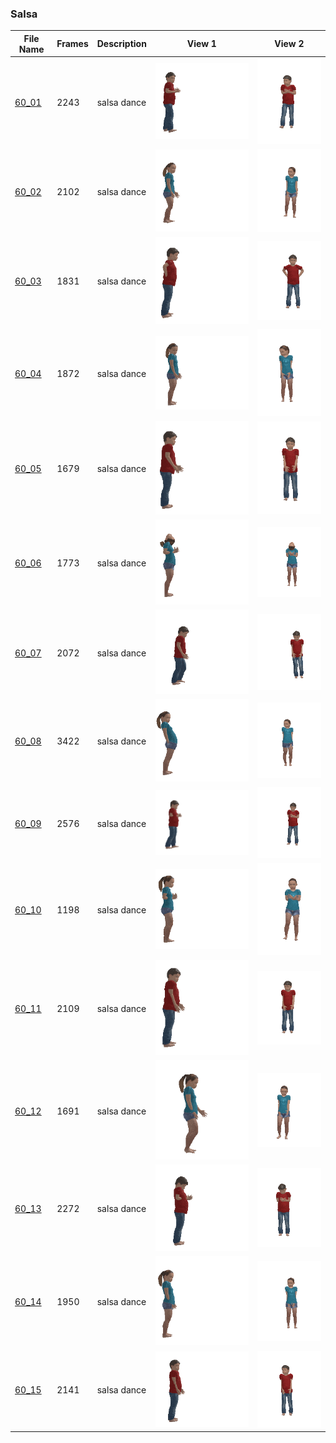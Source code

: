 ### Salsa
|File Name|Frames|Description|View 1|View 2|
|-|-|-|-|-|
|[60_01](https://github.com/Shriinivas/cmubvh/raw/main/Sequence-060-075/60/Data/60_01.zip)|2243|salsa dance|<img src="https://github.com/Shriinivas/cmubvhgifs/blob/main/Sequence-060-075/60/60_01_0.gif"/>|<img src="https://github.com/Shriinivas/cmubvhgifs/blob/main/Sequence-060-075/60/60_01_1.gif"/>|
|[60_02](https://github.com/Shriinivas/cmubvh/raw/main/Sequence-060-075/60/Data/60_02.zip)|2102|salsa dance|<img src="https://github.com/Shriinivas/cmubvhgifs/blob/main/Sequence-060-075/60/60_02_0.gif"/>|<img src="https://github.com/Shriinivas/cmubvhgifs/blob/main/Sequence-060-075/60/60_02_1.gif"/>|
|[60_03](https://github.com/Shriinivas/cmubvh/raw/main/Sequence-060-075/60/Data/60_03.zip)|1831|salsa dance|<img src="https://github.com/Shriinivas/cmubvhgifs/blob/main/Sequence-060-075/60/60_03_0.gif"/>|<img src="https://github.com/Shriinivas/cmubvhgifs/blob/main/Sequence-060-075/60/60_03_1.gif"/>|
|[60_04](https://github.com/Shriinivas/cmubvh/raw/main/Sequence-060-075/60/Data/60_04.zip)|1872|salsa dance|<img src="https://github.com/Shriinivas/cmubvhgifs/blob/main/Sequence-060-075/60/60_04_0.gif"/>|<img src="https://github.com/Shriinivas/cmubvhgifs/blob/main/Sequence-060-075/60/60_04_1.gif"/>|
|[60_05](https://github.com/Shriinivas/cmubvh/raw/main/Sequence-060-075/60/Data/60_05.zip)|1679|salsa dance|<img src="https://github.com/Shriinivas/cmubvhgifs/blob/main/Sequence-060-075/60/60_05_0.gif"/>|<img src="https://github.com/Shriinivas/cmubvhgifs/blob/main/Sequence-060-075/60/60_05_1.gif"/>|
|[60_06](https://github.com/Shriinivas/cmubvh/raw/main/Sequence-060-075/60/Data/60_06.zip)|1773|salsa dance|<img src="https://github.com/Shriinivas/cmubvhgifs/blob/main/Sequence-060-075/60/60_06_0.gif"/>|<img src="https://github.com/Shriinivas/cmubvhgifs/blob/main/Sequence-060-075/60/60_06_1.gif"/>|
|[60_07](https://github.com/Shriinivas/cmubvh/raw/main/Sequence-060-075/60/Data/60_07.zip)|2072|salsa dance|<img src="https://github.com/Shriinivas/cmubvhgifs/blob/main/Sequence-060-075/60/60_07_0.gif"/>|<img src="https://github.com/Shriinivas/cmubvhgifs/blob/main/Sequence-060-075/60/60_07_1.gif"/>|
|[60_08](https://github.com/Shriinivas/cmubvh/raw/main/Sequence-060-075/60/Data/60_08.zip)|3422|salsa dance|<img src="https://github.com/Shriinivas/cmubvhgifs/blob/main/Sequence-060-075/60/60_08_0.gif"/>|<img src="https://github.com/Shriinivas/cmubvhgifs/blob/main/Sequence-060-075/60/60_08_1.gif"/>|
|[60_09](https://github.com/Shriinivas/cmubvh/raw/main/Sequence-060-075/60/Data/60_09.zip)|2576|salsa dance|<img src="https://github.com/Shriinivas/cmubvhgifs/blob/main/Sequence-060-075/60/60_09_0.gif"/>|<img src="https://github.com/Shriinivas/cmubvhgifs/blob/main/Sequence-060-075/60/60_09_1.gif"/>|
|[60_10](https://github.com/Shriinivas/cmubvh/raw/main/Sequence-060-075/60/Data/60_10.zip)|1198|salsa dance|<img src="https://github.com/Shriinivas/cmubvhgifs/blob/main/Sequence-060-075/60/60_10_0.gif"/>|<img src="https://github.com/Shriinivas/cmubvhgifs/blob/main/Sequence-060-075/60/60_10_1.gif"/>|
|[60_11](https://github.com/Shriinivas/cmubvh/raw/main/Sequence-060-075/60/Data/60_11.zip)|2109|salsa dance|<img src="https://github.com/Shriinivas/cmubvhgifs/blob/main/Sequence-060-075/60/60_11_0.gif"/>|<img src="https://github.com/Shriinivas/cmubvhgifs/blob/main/Sequence-060-075/60/60_11_1.gif"/>|
|[60_12](https://github.com/Shriinivas/cmubvh/raw/main/Sequence-060-075/60/Data/60_12.zip)|1691|salsa dance|<img src="https://github.com/Shriinivas/cmubvhgifs/blob/main/Sequence-060-075/60/60_12_0.gif"/>|<img src="https://github.com/Shriinivas/cmubvhgifs/blob/main/Sequence-060-075/60/60_12_1.gif"/>|
|[60_13](https://github.com/Shriinivas/cmubvh/raw/main/Sequence-060-075/60/Data/60_13.zip)|2272|salsa dance|<img src="https://github.com/Shriinivas/cmubvhgifs/blob/main/Sequence-060-075/60/60_13_0.gif"/>|<img src="https://github.com/Shriinivas/cmubvhgifs/blob/main/Sequence-060-075/60/60_13_1.gif"/>|
|[60_14](https://github.com/Shriinivas/cmubvh/raw/main/Sequence-060-075/60/Data/60_14.zip)|1950|salsa dance|<img src="https://github.com/Shriinivas/cmubvhgifs/blob/main/Sequence-060-075/60/60_14_0.gif"/>|<img src="https://github.com/Shriinivas/cmubvhgifs/blob/main/Sequence-060-075/60/60_14_1.gif"/>|
|[60_15](https://github.com/Shriinivas/cmubvh/raw/main/Sequence-060-075/60/Data/60_15.zip)|2141|salsa dance|<img src="https://github.com/Shriinivas/cmubvhgifs/blob/main/Sequence-060-075/60/60_15_0.gif"/>|<img src="https://github.com/Shriinivas/cmubvhgifs/blob/main/Sequence-060-075/60/60_15_1.gif"/>|
